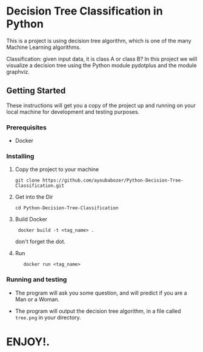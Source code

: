
# Decision Tree Classification in Python
This is a project is using decision tree algorithm, which is one of the many Machine Learning algorithms.

Classification: given input data, it is class A or class B?
In this project we will visualize a decision tree using the Python module pydotplus and the module graphviz.

## Getting Started

These instructions will get you a copy of the project up and running on your local machine for development and testing purposes.

### Prerequisites
 - Docker
 
 ### Installing
 
 1. Copy the project to your machine
 
     ```
     git clone https://github.com/ayoubabozer/Python-Decision-Tree-Classification.git
     ```
 
 2. Get into the Dir 
     ```
     cd Python-Decision-Tree-Classification
     ```
 
 3. Build Docker
 
    ```
     docker build -t <tag_name> .
    ```
    
    don't forget the dot.
 
 4. Run
 
     ```
        docker run <tag_name>
     ```
    


### Running and testing
- The program will ask you some question, and will predict if you are a Man or a Woman.

- The program will output the decision tree algorithm, in a file called `tree.png` in your directory.

# ENJOY!.
